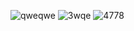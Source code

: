 ![qweqwe](https://user-images.githubusercontent.com/57066603/230037163-8f02fd49-0fdf-4820-9ddf-cbee7d53f7aa.PNG)
![3wqe](https://user-images.githubusercontent.com/57066603/230037231-7ef2a8ca-e03d-4117-ada8-214857400361.PNG)
![4778](https://user-images.githubusercontent.com/57066603/230037237-91ba0d11-e4d1-4c56-8ef3-d82cf71dcc45.PNG)
